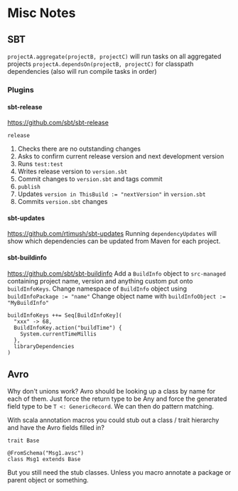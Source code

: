 # Misc Notes


## SBT
`projectA.aggregate(projectB, projectC)` will run tasks on all aggregated projects
`projectA.dependsOn(projectB, projectC)` for classpath dependencies (also will run compile tasks in order)

### Plugins 


#### sbt-release
https://github.com/sbt/sbt-release
```
release
```
1. Checks there are no outstanding changes
2. Asks to confirm current release version and next development version
3. Runs `test:test`
4. Writes release version to `version.sbt`
5. Commit changes to `version.sbt` and tags commit
6. `publish`
7. Updates `version in ThisBuild := "nextVersion"` in `version.sbt`
8. Commits `version.sbt` changes


#### sbt-updates
https://github.com/rtimush/sbt-updates
Running `dependencyUpdates` will show which dependencies can be updated from Maven for each project.


#### sbt-buildinfo
https://github.com/sbt/sbt-buildinfo
Add a `BuildInfo` object to `src-managed` containing project name, version and anything custom put onto `buildInfoKeys`.
Change namespace of `BuildInfo` object using `buildInfoPackage := "name"`
Change object name with `buildInfoObject := "MyBuildInfo"`
```
buildInfoKeys ++= Seq[BuildInfoKey](
  "xxx" -> 68,
  BuildInfoKey.action("buildTime") {
    System.currentTimeMillis
  },
  libraryDependencies
)   
```

## Avro
Why don't unions work? Avro should be looking up a class by name for each of them. Just force the return type
to be Any and force the generated field type to be `T <: GenericRecord`. We can then do pattern matching.

With scala annotation macros you could stub out a class / trait hierarchy and have the Avro fields filled in?
```
trait Base

@FromSchema("Msg1.avsc")
class Msg1 extends Base
```
But you still need the stub classes. Unless you macro annotate a package or parent object or something.